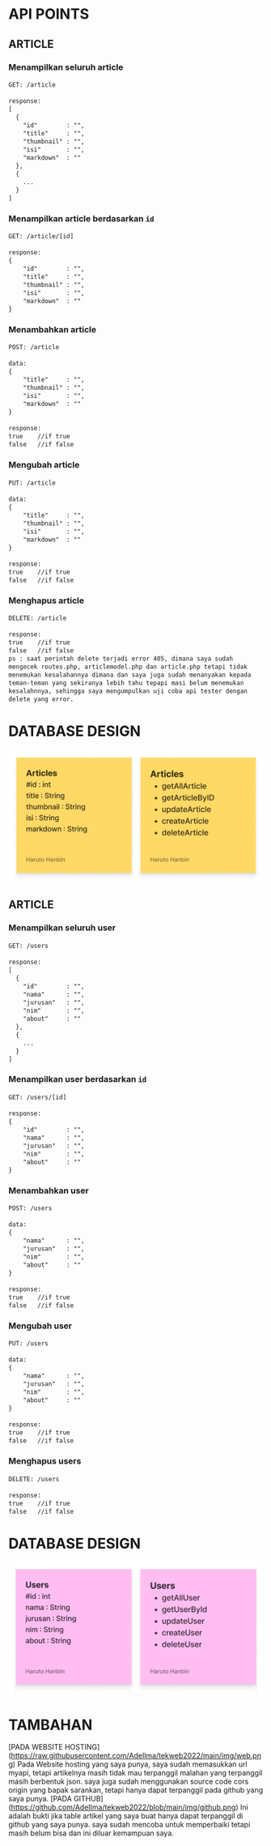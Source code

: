 # API POINTS



## ARTICLE
### Menampilkan seluruh article
```
GET: /article

response:
[
  {
    "id"        : "",
    "title"     : "",
    "thumbnail" : "",  
    "isi"       : "",
    "markdown"  : ""
  },
  {
    ...
  }
]
```
### Menampilkan article berdasarkan ```id```
```
GET: /article/[id]

response:
{
    "id"        : "",
    "title"     : "",
    "thumbnail" : "",  
    "isi"       : "",
    "markdown"  : ""
}
```
### Menambahkan article
```
POST: /article

data:
{
    "title"     : "",
    "thumbnail" : "",  
    "isi"       : "",
    "markdown"  : ""
}

response:
true    //if true
false   //if false
```
### Mengubah article
```
PUT: /article

data:
{
    "title"     : "",
    "thumbnail" : "",  
    "isi"       : "",
    "markdown"  : ""
}

response:
true    //if true
false   //if false
```
### Menghapus article
```
DELETE: /article

response:
true    //if true
false   //if false
ps : saat perintah delete terjadi error 405, dimana saya sudah mengecek routes.php, articlemodel.php dan article.php tetapi tidak 
menemukan kesalahannya dimana dan saya juga sudah menanyakan kepada teman-teman yang sekiranya lebih tahu tepapi masi belum menemukan 
kesalahnnya, sehingga saya mengumpulkan uji coba api tester dengan delete yang error. 
```

# DATABASE DESIGN
![Design Database](https://raw.githubusercontent.com/AdeIlma/tekweb2022/main/img/Article.png)

## ARTICLE
### Menampilkan seluruh user
```
GET: /users

response:
[
  {
    "id"        : "",
    "nama"      : "",
    "jurusan"   : "",  
    "nim"       : "",
    "about"     : ""
  },
  {
    ...
  }
]
```
### Menampilkan user berdasarkan ```id```
```
GET: /users/[id]

response:
{
    "id"        : "",
    "nama"      : "",
    "jurusan"   : "",  
    "nim"       : "",
    "about"     : ""
}
```
### Menambahkan user
```
POST: /users

data:
{
    "nama"      : "",
    "jurusan"   : "",  
    "nim"       : "",
    "about"     : ""
}

response:
true    //if true
false   //if false
```
### Mengubah user
```
PUT: /users

data:
{
    "nama"      : "",
    "jurusan"   : "",  
    "nim"       : "",
    "about"     : ""
}

response:
true    //if true
false   //if false
```
### Menghapus users
```
DELETE: /users

response:
true    //if true
false   //if false
```

# DATABASE DESIGN
![Design Database](https://raw.githubusercontent.com/AdeIlma/tekweb2022/main/img/user.png)

# TAMBAHAN
[PADA WEBSITE HOSTING] (https://raw.githubusercontent.com/AdeIlma/tekweb2022/main/img/web.png)
Pada Website hosting yang saya punya, saya sudah memasukkan url myapi, tetapi artikelnya masih tidak mau
terpanggil malahan yang terpanggil masih berbentuk json. saya juga sudah menggunakan source code
cors origin yang bapak sarankan, tetapi hanya dapat terpanggil pada github yang saya punya.
[PADA GITHUB] (https://github.com/AdeIlma/tekweb2022/blob/main/img/github.png)
Ini adalah bukti jika table artikel yang saya buat hanya dapat terpanggil di github yang saya punya. 
saya sudah mencoba untuk memperbaiki tetapi masih belum bisa dan ini diluar kemampuan saya. 
